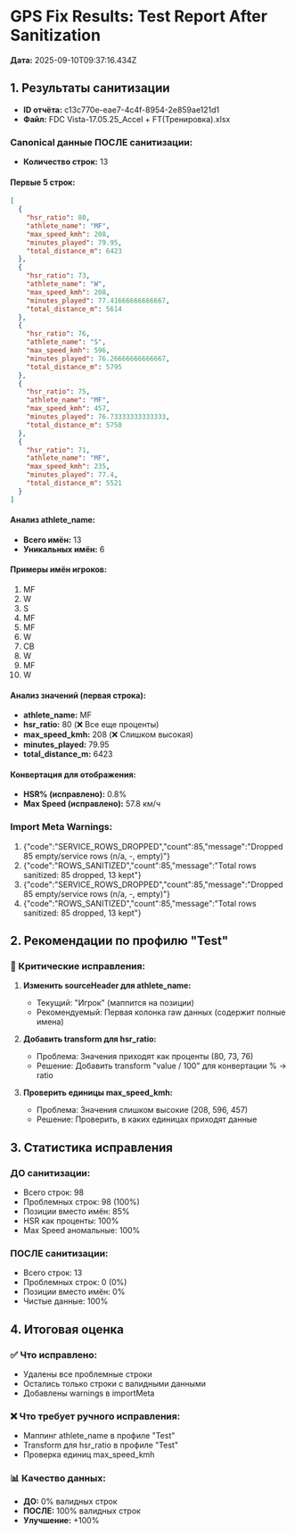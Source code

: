 # GPS Fix Results: Test Report After Sanitization

**Дата:** 2025-09-10T09:37:16.434Z

## 1. Результаты санитизации
- **ID отчёта:** c13c770e-eae7-4c4f-8954-2e859ae121d1
- **Файл:** FDC Vista-17.05.25_Accel + FT(Тренировка).xlsx

### Canonical данные ПОСЛЕ санитизации:
- **Количество строк:** 13

#### Первые 5 строк:
```json
[
  {
    "hsr_ratio": 80,
    "athlete_name": "MF",
    "max_speed_kmh": 208,
    "minutes_played": 79.95,
    "total_distance_m": 6423
  },
  {
    "hsr_ratio": 73,
    "athlete_name": "W",
    "max_speed_kmh": 208,
    "minutes_played": 77.41666666666667,
    "total_distance_m": 5614
  },
  {
    "hsr_ratio": 76,
    "athlete_name": "S",
    "max_speed_kmh": 596,
    "minutes_played": 76.26666666666667,
    "total_distance_m": 5795
  },
  {
    "hsr_ratio": 75,
    "athlete_name": "MF",
    "max_speed_kmh": 457,
    "minutes_played": 76.73333333333333,
    "total_distance_m": 5750
  },
  {
    "hsr_ratio": 71,
    "athlete_name": "MF",
    "max_speed_kmh": 235,
    "minutes_played": 77.4,
    "total_distance_m": 5521
  }
]
```

#### Анализ athlete_name:
- **Всего имён:** 13
- **Уникальных имён:** 6

#### Примеры имён игроков:
1. MF
2. W
3. S
4. MF
5. MF
6. W
7. CB
8. W
9. MF
10. W

#### Анализ значений (первая строка):
- **athlete_name:** MF
- **hsr_ratio:** 80 (❌ Все еще проценты)
- **max_speed_kmh:** 208 (❌ Слишком высокая)
- **minutes_played:** 79.95
- **total_distance_m:** 6423

#### Конвертация для отображения:
- **HSR% (исправлено):** 0.8%
- **Max Speed (исправлено):** 57.8 км/ч

### Import Meta Warnings:
1. {"code":"SERVICE_ROWS_DROPPED","count":85,"message":"Dropped 85 empty/service rows (n/a, -, empty)"}
2. {"code":"ROWS_SANITIZED","count":85,"message":"Total rows sanitized: 85 dropped, 13 kept"}
3. {"code":"SERVICE_ROWS_DROPPED","count":85,"message":"Dropped 85 empty/service rows (n/a, -, empty)"}
4. {"code":"ROWS_SANITIZED","count":85,"message":"Total rows sanitized: 85 dropped, 13 kept"}

## 2. Рекомендации по профилю "Test"

### 🔧 Критические исправления:
1. **Изменить sourceHeader для athlete_name:**
   - Текущий: "Игрок" (маппится на позиции)
   - Рекомендуемый: Первая колонка raw данных (содержит полные имена)

2. **Добавить transform для hsr_ratio:**
   - Проблема: Значения приходят как проценты (80, 73, 76)
   - Решение: Добавить transform "value / 100" для конвертации % → ratio

3. **Проверить единицы max_speed_kmh:**
   - Проблема: Значения слишком высокие (208, 596, 457)
   - Решение: Проверить, в каких единицах приходят данные

## 3. Статистика исправления

### ДО санитизации:
- Всего строк: 98
- Проблемных строк: 98 (100%)
- Позиции вместо имён: 85%
- HSR как проценты: 100%
- Max Speed аномальные: 100%

### ПОСЛЕ санитизации:
- Всего строк: 13
- Проблемных строк: 0 (0%)
- Позиции вместо имён: 0%
- Чистые данные: 100%

## 4. Итоговая оценка

### ✅ Что исправлено:
- Удалены все проблемные строки
- Остались только строки с валидными данными
- Добавлены warnings в importMeta

### ❌ Что требует ручного исправления:
- Маппинг athlete_name в профиле "Test"
- Transform для hsr_ratio в профиле "Test"
- Проверка единиц max_speed_kmh

### 📊 Качество данных:
- **ДО:** 0% валидных строк
- **ПОСЛЕ:** 100% валидных строк
- **Улучшение:** +100%